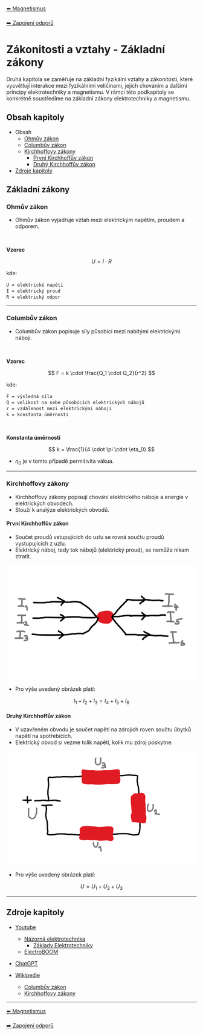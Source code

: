 [:arrow_left: Magnetismus](../kapitola_1/podkapitola_3.md)

[:arrow_right: Zapojení odporů](./podkapitola_2.md)





# Zákonitosti a vztahy - Základní zákony
Druhá kapitola se zaměřuje na základní fyzikální vztahy a zákonitosti, které vysvětlují interakce mezi fyzikálními veličinami, jejich chováním a dalšími principy elektrotechniky a magnetismu. V rámci této podkapitoly se konkrétně soustředíme na základní zákony elektrotechniky a magnetismu.





## Obsah kapitoly
- Obsah
    - [Ohmův zákon](#ohmův-zákon)
    - [Columbův zákon](#columbův-zákon)
    - [Kirchhoffovy zákony](#kirchhoffovy-zákony)
        - [První Kirchhoffův zákon](#první-kirchhoffův-zákon)
        - [Druhý Kirchhoffův zákon](#druhý-kirchhoffův-zákon)
- [Zdroje kapitoly](#zdroje-kapitoly)





## Základní zákony



### Ohmův zákon
- Ohmův zákon vyjadřuje vztah mezi elektrickým napětím, proudem a odporem.

<br>

**Vzorec**

$$
U = I \cdot R
$$

kde: 

```
U = elektrické napětí
I = elektrický proud
R = elektrický odpor
```

---



### Columbův zákon
- Columbův zákon popisuje síly působící mezi nabitými elektrickými náboji.

<br>

**Vzorec**

$$
F = k \cdot \frac{Q_1 \cdot Q_2}{r^2}
$$

kde: 

```
F = výsledná síla
Q = velikost na sebe působících elektrických nábojů
r = vzdálenost mezi elektrickými náboji
k = konstanta úměrnosti
```

<br>

**Konstanta úměrnosti**

$$
k = \frac{1}{4 \cdot \pi \cdot \eta_0}
$$

- $\eta_0$ je v tomto případě permitivita vákua.

---



### Kirchhoffovy zákony
- Kirchhoffovy zákony popisují chování elektrického náboje a energie v elektrických obvodech.
- Slouží k analýze elektrických obvodů.



#### První Kirchhoffův zákon
- Součet proudů vstupujících do uzlu se rovná součtu proudů vystupujících z uzlu.
- Elektrický náboj, tedy tok nábojů (elektrický proud), se nemůže nikam ztratit.

![První Kirchhoffův zákon](../../img/kapitola_2/ilustrace_3.png)

- Pro výše uvedený obrázek platí:

$$
I_1 + I_2 + I_3 = I_4 + I_5 + I_6
$$



#### Druhý Kirchhoffův zákon
- V uzavřeném obvodu je součet napětí na zdrojích roven součtu úbytků napětí na spotřebičích.
- Elektrický obvod si vezme tolik napětí, kolik mu zdroj poskytne.

![Druhý Kirchhoffův zákon](../../img/kapitola_2/ilustrace_4.png)

- Pro výše uvedený obrázek platí:

$$
U = U_1 + U_2 + U_3
$$

---





## Zdroje kapitoly
- [Youtube](https://youtube.com/)
    - [Názorná elektrotechnika](https://youtube.com/@nazornaelektrotechnika)
        - [Základy Elektrotechniky](https://youtube.com/playlist?list=PL3r1xGSQfP9TBwvTqYEf6E-L9duHQbnir)
    - [ElectroBOOM](https://www.youtube.com/@ElectroBOOM)

- [ChatGPT](https://chatgpt.com/)

- [Wikipedie](https://wikipedia.org)
    - [Columbův zákon](https://cs.wikipedia.org/wiki/Coulomb%C5%AFv_z%C3%A1kon)
    - [Kirchhoffovy zákony](https://cs.wikipedia.org/wiki/Kirchhoffovy_z%C3%A1kony)

---





[:arrow_left: Magnetismus](../kapitola_1/podkapitola_3.md)

[:arrow_right: Zapojení odporů](./podkapitola_2.md)
